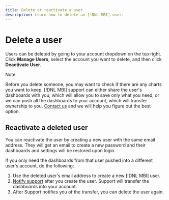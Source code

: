 ```yaml
---
title: Delete or reactivate a user
description: Learn how to delete an [!DNL MBI] user. 
---
```

# Delete a user

Users can be deleted by going to your account dropdown on the top right. Click **Manage Users**, select the account you want to delete, and then click **Deactivate User**.

>[!NOTE]
>
>Before you delete someone, you may want to check if there are any charts you want to keep. [!DNL MBI] support can either share the user's dashboards with you, which will allow you to save only what you need, or we can push all the dashboards to your account, which will transfer ownership to you. [Contact us](../../getting-started/support.md) and we will help you figure out the best option.

## Reactivate a deleted user

You can reactivate the user by creating a new user with the same email address. They will get an email to create a new password and their dashboards and settings will be restored upon login.

If you only need the dashboards from that user pushed into a different user's account, do the following:

1. Use the deleted user's email address to create a new [!DNL MBI] user.
1. [Notify support](../../getting-started/support.md) after you create the user. Support will transfer the dashboards into your account.
1. After Support notifies you of the transfer, you can delete the user again.
